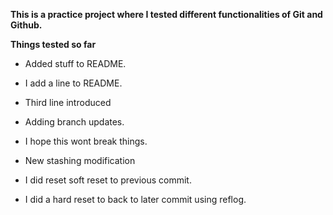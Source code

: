 **This is a practice project where I tested different functionalities of Git and Github.**

**Things tested so far**

- Added stuff to README.
- I add a line to README.
- Third line introduced
- Adding branch updates.
- I hope this wont break things.
- New stashing modification

- I did reset soft reset to previous commit.

- I did a hard reset to back to later commit using reflog.

